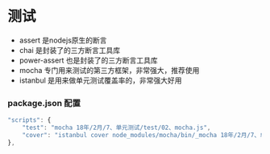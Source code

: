 # 测试

- assert 是nodejs原生的断言
- chai 是封装了的三方断言工具库
- power-assert 也是封装了的三方断言工具库
- mocha 专门用来测试的第三方框架，非常强大，推荐使用
- istanbul 是用来做单元测试覆盖率的，非常强大好用


### package.json 配置
```javascript
"scripts": {
    "test": "mocha 18年/2月/7、单元测试/test/02、mocha.js",
    "cover": "istanbul cover node_modules/mocha/bin/_mocha 18年/2月/7、单元测试/test/02、mocha.js"
},
```
